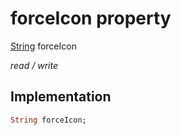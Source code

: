 


# forceIcon property






[String](https://api.flutter.dev/flutter/dart-core/String-class.html) forceIcon
  
_read / write_






## Implementation

```dart
String forceIcon;


```







